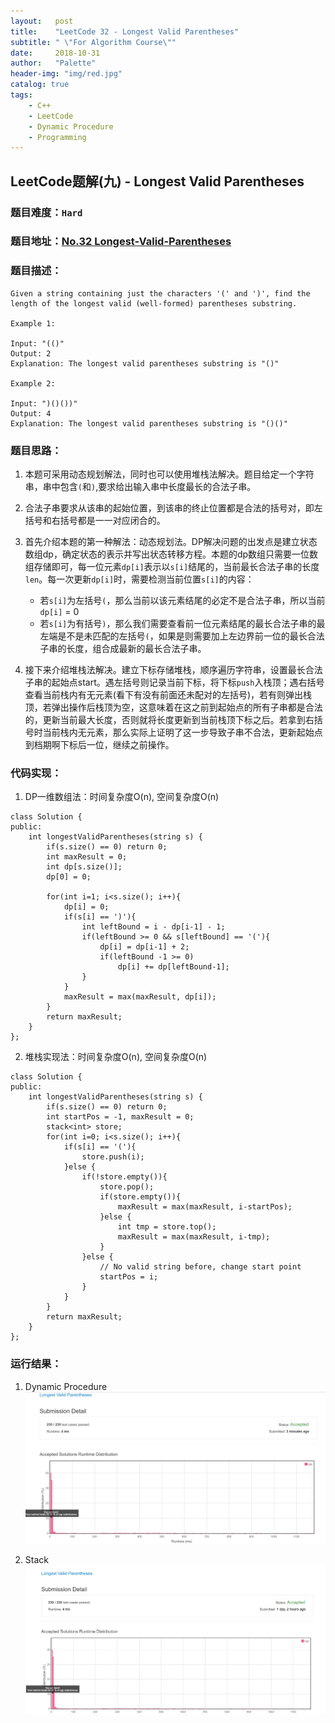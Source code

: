 ```yaml
---
layout:   post
title:    "LeetCode 32 - Longest Valid Parentheses"
subtitle: " \"For Algorithm Course\""
date:     2018-10-31
author:   "Palette"
header-img: "img/red.jpg"
catalog: true
tags:
    - C++
    - LeetCode
    - Dynamic Procedure
    - Programming
---
```

## LeetCode题解(九) - Longest Valid Parentheses
### 题目难度：`Hard`
### 题目地址：[No.32 Longest-Valid-Parentheses](https://leetcode.com/problems/longest-valid-parentheses/description/)
### 题目描述：
```
Given a string containing just the characters '(' and ')', find the length of the longest valid (well-formed) parentheses substring.

Example 1:

Input: "(()"
Output: 2
Explanation: The longest valid parentheses substring is "()"

Example 2:

Input: ")()())"
Output: 4
Explanation: The longest valid parentheses substring is "()()"
```

### 题目思路：
1. 本题可采用动态规划解法，同时也可以使用堆栈法解决。题目给定一个字符串，串中包含`(`和`)`,要求给出输入串中长度最长的合法子串。

2. 合法子串要求从该串的起始位置，到该串的终止位置都是合法的括号对，即左括号和右括号都是一一对应闭合的。

3. 首先介绍本题的第一种解法：动态规划法。DP解决问题的出发点是建立状态数组dp，确定状态的表示并写出状态转移方程。本题的dp数组只需要一位数组存储即可，每一位元素`dp[i]`表示以`s[i]`结尾的，当前最长合法子串的长度`len`。每一次更新`dp[i]`时，需要检测当前位置`s[i]`的内容：
	* 若`s[i]`为左括号`(`，那么当前以该元素结尾的必定不是合法子串，所以当前`dp[i]` = 0
	* 若`s[i]`为有括号`)`，那么我们需要查看前一位元素结尾的最长合法子串的最左端是不是未匹配的左括号`(`，如果是则需要加上左边界前一位的最长合法子串的长度，组合成最新的最长合法子串。

4. 接下来介绍堆栈法解决。建立下标存储堆栈，顺序遍历字符串，设置最长合法子串的起始点start。遇左括号则记录当前下标，将下标`push`入栈顶；遇右括号查看当前栈内有无元素(看下有没有前面还未配对的左括号)，若有则弹出栈顶，若弹出操作后栈顶为空，这意味着在这之前到起始点的所有子串都是合法的，更新当前最大长度，否则就将长度更新到当前栈顶下标之后。若拿到右括号时当前栈内无元素，那么实际上证明了这一步导致子串不合法，更新起始点到档期啊下标后一位，继续之前操作。


### 代码实现：
1. DP一维数组法：时间复杂度O(n), 空间复杂度O(n)
```
class Solution {
public:
    int longestValidParentheses(string s) {
        if(s.size() == 0) return 0;
        int maxResult = 0;
        int dp[s.size()];
        dp[0] = 0;
        
        for(int i=1; i<s.size(); i++){
            dp[i] = 0;
            if(s[i] == ')'){
                int leftBound = i - dp[i-1] - 1;
                if(leftBound >= 0 && s[leftBound] == '('){
                    dp[i] = dp[i-1] + 2;
                    if(leftBound -1 >= 0)
                        dp[i] += dp[leftBound-1];
                }
            }
            maxResult = max(maxResult, dp[i]);
        }
        return maxResult;
    }
};
```

2. 堆栈实现法：时间复杂度O(n), 空间复杂度O(n)
```
class Solution {
public:
    int longestValidParentheses(string s) {
        if(s.size() == 0) return 0;
        int startPos = -1, maxResult = 0;
        stack<int> store;
        for(int i=0; i<s.size(); i++){
            if(s[i] == '('){
                store.push(i);
            }else {
                if(!store.empty()){
                    store.pop();
                    if(store.empty()){
                        maxResult = max(maxResult, i-startPos);
                    }else {
                        int tmp = store.top();
                        maxResult = max(maxResult, i-tmp);
                    }
                }else {
                    // No valid string before, change start point
                    startPos = i;
                }
            }
        }
        return maxResult;
    }
};
```

### 运行结果：
1. Dynamic Procedure
![img](/img/lvp1.png)

2. Stack
![img](/img/lvp2.png)

<div id="container"></div>
<link rel="stylesheet" href="https://imsun.GitHub.io/gitment/style/default.css">
<script src="https://imsun.GitHub.io/gitment/dist/gitment.browser.js"></script>
<script>
  const myTheme = {
  render(state, instance) {
    const container = document.createElement('div')
    container.lang = "en-US"
    container.className = 'gitment-container gitment-root-container'
    container.appendChild(instance.renderHeader(state, instance))
    container.appendChild(instance.renderEditor(state, instance))
    container.appendChild(instance.renderComments(state, instance))
    container.appendChild(instance.renderFooter(state, instance))
    return container
  },
}

var gitment = new Gitment({
  id: '<%= page.date %>',
  owner: 'Palette25',
  repo: 'Comments',
  oauth: {
    client_id: 'a1ac2783392c3eef32c1',
    client_secret: 'ea8605a4a85131c5012ba8f200f87702e15a05b0',
  },
  theme: myTheme,
})
gitment.render('container')
</script>